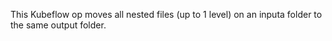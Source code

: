 This Kubeflow op moves all nested files (up to 1 level) on an inputa folder to the same output folder.